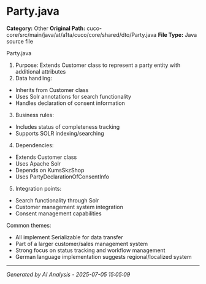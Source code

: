 # Party.java

**Category:** Other
**Original Path:** cuco-core/src/main/java/at/a1ta/cuco/core/shared/dto/Party.java
**File Type:** Java source file

Party.java
1. Purpose: Extends Customer class to represent a party entity with additional attributes
2. Data handling:
- Inherits from Customer class
- Uses Solr annotations for search functionality
- Handles declaration of consent information
3. Business rules:
- Includes status of completeness tracking
- Supports SOLR indexing/searching
4. Dependencies:
- Extends Customer class
- Uses Apache Solr
- Depends on KumsSkzShop
- Uses PartyDeclarationOfConsentInfo
5. Integration points:
- Search functionality through Solr
- Customer management system integration
- Consent management capabilities

Common themes:
- All implement Serializable for data transfer
- Part of a larger customer/sales management system
- Strong focus on status tracking and workflow management
- German language implementation suggests regional/localized system

---
*Generated by AI Analysis - 2025-07-05 15:05:09*

